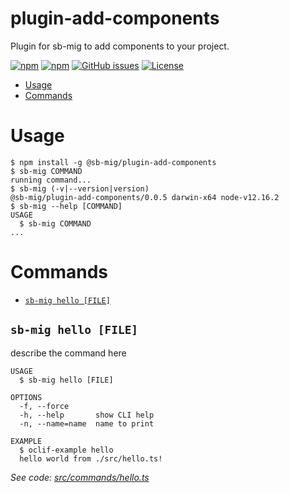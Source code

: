 plugin-add-components
=====================

Plugin for sb-mig to add components to your project.

[![npm](https://img.shields.io/npm/v/@sb-mig/plugin-add-component.svg)](https://www.npmjs.com/package/@sb-mig/plugin-add-component)
[![npm](https://img.shields.io/npm/dt/@sb-mig/plugin-add-component.svg)](ttps://img.shields.io/npm/dt/@sb-mig/plugin-add-component.svg)
[![GitHub issues](https://img.shields.io/github/issues/sb-mig/plugin-add-component.svg?style=flat-square&v=1)](https://github.com/sb-mig/plugin-add-component/issues?q=is%3Aopen+is%3Aissue)
[![License](https://img.shields.io/npm/l/@sb-mig/plugin-add-component.svg)](https://github.com/sb-mig/plugin-add-component/blob/master/package.json)

<!-- toc -->
* [Usage](#usage)
* [Commands](#commands)
<!-- tocstop -->
# Usage
<!-- usage -->
```sh-session
$ npm install -g @sb-mig/plugin-add-components
$ sb-mig COMMAND
running command...
$ sb-mig (-v|--version|version)
@sb-mig/plugin-add-components/0.0.5 darwin-x64 node-v12.16.2
$ sb-mig --help [COMMAND]
USAGE
  $ sb-mig COMMAND
...
```
<!-- usagestop -->
# Commands
<!-- commands -->
* [`sb-mig hello [FILE]`](#sb-mig-hello-file)

## `sb-mig hello [FILE]`

describe the command here

```
USAGE
  $ sb-mig hello [FILE]

OPTIONS
  -f, --force
  -h, --help       show CLI help
  -n, --name=name  name to print

EXAMPLE
  $ oclif-example hello
  hello world from ./src/hello.ts!
```

_See code: [src/commands/hello.ts](https://github.com/sb-mig/plugin-add-components/blob/v0.0.5/src/commands/hello.ts)_
<!-- commandsstop -->

